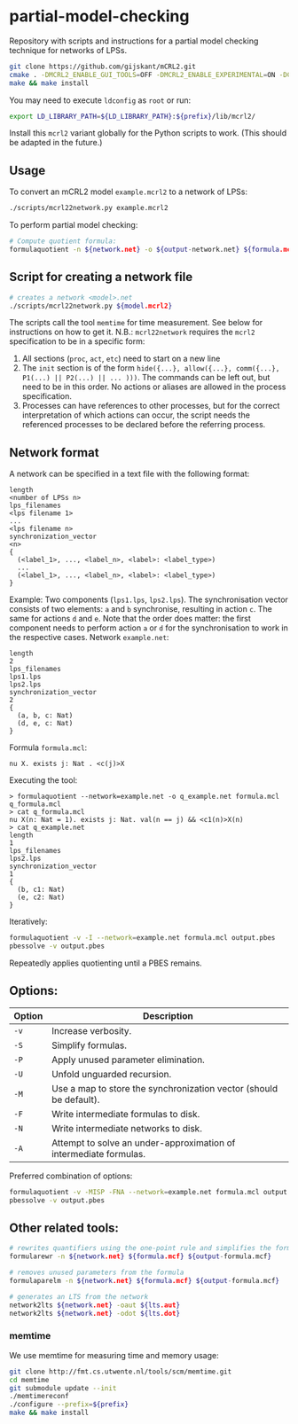 # partial-model-checking

Repository with scripts and instructions for a partial model checking technique for networks of LPSs.

```bash
git clone https://github.com/gijskant/mCRL2.git
cmake . -DMCRL2_ENABLE_GUI_TOOLS=OFF -DMCRL2_ENABLE_EXPERIMENTAL=ON -DCMAKE_INSTALL_PREFIX=${prefix}
make && make install
```
You may need to execute `ldconfig` as `root` or run:
```bash
export LD_LIBRARY_PATH=${LD_LIBRARY_PATH}:${prefix}/lib/mcrl2/
```
Install this `mcrl2` variant globally for the Python scripts to work. (This should be adapted in the future.)


## Usage
To convert an mCRL2 model `example.mcrl2` to a network of LPSs:
```bash
./scripts/mcrl22network.py example.mcrl2
```

To perform partial model checking:
```bash
# Compute quotient formula:
formulaquotient -n ${network.net} -o ${output-network.net} ${formula.mcf} ${output-formula.pbes}
```

## Script for creating a network file
```bash
# creates a network <model>.net
./scripts/mcrl22network.py ${model.mcrl2}
```
The scripts call the tool `memtime` for time measurement. See below for instructions on how to get it. N.B.: `mcrl22network` requires the `mcrl2` specification to be in a specific form:

1. All sections (`proc`, `act`, `etc`) need to start on a new line
2. The `init` section is of the form `hide({...}, allow({...}, comm({...}, P1(...) || P2(...) || ... )))`. The commands can be left out, but need to be in this order. No actions or aliases are allowed in the process specification.
3. Processes can have references to other processes, but for the correct interpretation of which actions can occur,
   the script needs the referenced processes to be declared before the referring process.

## Network format
A network can be specified in a text file with the following format:
```
length
<number of LPSs n>
lps_filenames
<lps filename 1>
...
<lps filename n>
synchronization_vector
<n>
{
  (<label_1>, ..., <label_n>, <label>: <label_type>)
  ...
  (<label_1>, ..., <label_n>, <label>: <label_type>)
}
```
Example: Two components (`lps1.lps`, `lps2.lps`). 
The synchronisation vector consists of two elements: `a` and `b` synchronise, 
resulting in action `c`. The same for actions `d` and `e`. 
Note that the order does matter: the first component needs to perform action `a` or `d` 
for the synchronisation to work in the respective cases.
Network `example.net`:
```
length
2
lps_filenames
lps1.lps
lps2.lps
synchronization_vector
2
{
  (a, b, c: Nat)
  (d, e, c: Nat)
}
```
Formula `formula.mcl`:
```
nu X. exists j: Nat . <c(j)>X
```
Executing the tool:
```
> formulaquotient --network=example.net -o q_example.net formula.mcl q_formula.mcl
> cat q_formula.mcl
nu X(n: Nat = 1). exists j: Nat. val(n == j) && <c1(n)>X(n)
> cat q_example.net
length
1
lps_filenames
lps2.lps
synchronization_vector
1
{
  (b, c1: Nat)
  (e, c2: Nat)
}
```
Iteratively:
```bash
formulaquotient -v -I --network=example.net formula.mcl output.pbes
pbessolve -v output.pbes
```
Repeatedly applies quotienting until a PBES remains. 

## Options:
Option | Description
--- | ---
`-v` | Increase verbosity.
`-S` | Simplify formulas.
`-P` | Apply unused parameter elimination.
`-U` | Unfold unguarded recursion.
`-M` | Use a map to store the synchronization vector (should be default).
`-F` | Write intermediate formulas to disk.
`-N` | Write intermediate networks to disk.
`-A` | Attempt to solve an under-approximation of intermediate formulas.

Preferred combination of options:
```bash
formulaquotient -v -MISP -FNA --network=example.net formula.mcl output.pbes
pbessolve -v output.pbes
```

## Other related tools:
```bash
# rewrites quantifiers using the one-point rule and simplifies the formula
formularewr -n ${network.net} ${formula.mcf} ${output-formula.mcf}

# removes unused parameters from the formula
formulaparelm -n ${network.net} ${formula.mcf} ${output-formula.mcf}

# generates an LTS from the network
network2lts ${network.net} -oaut ${lts.aut}
network2lts ${network.net} -odot ${lts.dot}
```
### memtime
We use memtime for measuring time and memory usage:
```bash
git clone http://fmt.cs.utwente.nl/tools/scm/memtime.git
cd memtime
git submodule update --init
./memtimereconf
./configure --prefix=${prefix}
make && make install
```
